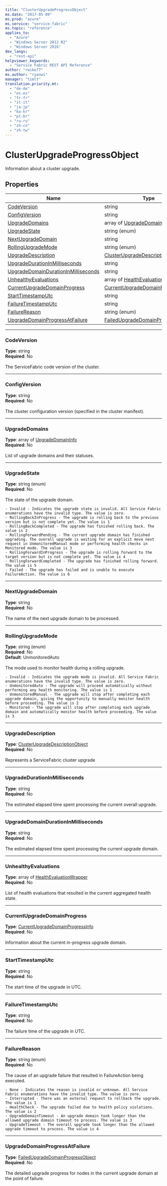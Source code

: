 ```yaml
---
title: "ClusterUpgradeProgressObject"
ms.date: "2017-05-09"
ms.prod: "azure"
ms.service: "service-fabric"
ms.topic: "reference"
applies_to: 
  - "Azure"
  - "Windows Server 2012 R2"
  - "Windows Server 2016"
dev_langs: 
  - "rest-api"
helpviewer_keywords: 
  - "Service Fabric REST API Reference"
author: "rwike77"
ms.author: "ryanwi"
manager: "timlt"
translation.priority.mt: 
  - "de-de"
  - "es-es"
  - "fr-fr"
  - "it-it"
  - "ja-jp"
  - "ko-kr"
  - "pt-br"
  - "ru-ru"
  - "zh-cn"
  - "zh-tw"
---
```

# ClusterUpgradeProgressObject

Information about a cluster upgrade.

## Properties
| Name | Type | Required |
| --- | --- | --- |
| [CodeVersion](#codeversion) | string | No |
| [ConfigVersion](#configversion) | string | No |
| [UpgradeDomains](#upgradedomains) | array of [UpgradeDomainInfo](sfclient-model-upgradedomaininfo.md) | No |
| [UpgradeState](#upgradestate) | string (enum) | No |
| [NextUpgradeDomain](#nextupgradedomain) | string | No |
| [RollingUpgradeMode](#rollingupgrademode) | string (enum) | No |
| [UpgradeDescription](#upgradedescription) | [ClusterUpgradeDescriptionObject](sfclient-model-clusterupgradedescriptionobject.md) | No |
| [UpgradeDurationInMilliseconds](#upgradedurationinmilliseconds) | string | No |
| [UpgradeDomainDurationInMilliseconds](#upgradedomaindurationinmilliseconds) | string | No |
| [UnhealthyEvaluations](#unhealthyevaluations) | array of [HealthEvaluationWrapper](sfclient-model-healthevaluationwrapper.md) | No |
| [CurrentUpgradeDomainProgress](#currentupgradedomainprogress) | [CurrentUpgradeDomainProgressInfo](sfclient-model-currentupgradedomainprogressinfo.md) | No |
| [StartTimestampUtc](#starttimestamputc) | string | No |
| [FailureTimestampUtc](#failuretimestamputc) | string | No |
| [FailureReason](#failurereason) | string (enum) | No |
| [UpgradeDomainProgressAtFailure](#upgradedomainprogressatfailure) | [FailedUpgradeDomainProgressObject](sfclient-model-failedupgradedomainprogressobject.md) | No |

____
### CodeVersion
__Type__: string <br/>
__Required__: No<br/>
<br/>
The ServiceFabric code version of the cluster.

____
### ConfigVersion
__Type__: string <br/>
__Required__: No<br/>
<br/>
The cluster configuration version (specified in the cluster manifest).

____
### UpgradeDomains
__Type__: array of [UpgradeDomainInfo](sfclient-model-upgradedomaininfo.md) <br/>
__Required__: No<br/>
<br/>
List of upgrade domains and their statuses.

____
### UpgradeState
__Type__: string (enum) <br/>
__Required__: No<br/>
<br/>
The state of the upgrade domain.

    - Invalid - Indicates the upgrade state is invalid. All Service Fabric enumerations have the invalid type. The value is zero.
    - RollingBackInProgress - The upgrade is rolling back to the previous version but is not complete yet. The value is 1
    - RollingBackCompleted - The upgrade has finished rolling back. The value is 2
    - RollingForwardPending - The current upgrade domain has finished upgrading. The overall upgrade is waiting for an explicit move next request in UnmonitoredManual mode or performing health checks in Monitored mode. The value is 3
    - RollingForwardInProgress - The upgrade is rolling forward to the target version but is not complete yet. The value is 4
    - RollingForwardCompleted - The upgrade has finished rolling forward. The value is 5
    - Failed - The upgrade has failed and is unable to execute FailureAction. The value is 6


____
### NextUpgradeDomain
__Type__: string <br/>
__Required__: No<br/>
<br/>
The name of the next upgrade domain to be processed.

____
### RollingUpgradeMode
__Type__: string (enum) <br/>
__Required__: No<br/>
__Default__: UnmonitoredAuto <br/>
<br/>
The mode used to monitor health during a rolling upgrade.

    - Invalid - Indicates the upgrade mode is invalid. All Service Fabric enumerations have the invalid type. The value is zero.
    - UnmonitoredAuto - The upgrade will proceed automatically without performing any health monitoring. The value is 1
    - UnmonitoredManual - The upgrade will stop after completing each upgrade domain, giving the opportunity to manually monitor health before proceeding. The value is 2
    - Monitored - The upgrade will stop after completing each upgrade domain and automatically monitor health before proceeding. The value is 3


____
### UpgradeDescription
__Type__: [ClusterUpgradeDescriptionObject](sfclient-model-clusterupgradedescriptionobject.md) <br/>
__Required__: No<br/>
<br/>
Represents a ServiceFabric cluster upgrade

____
### UpgradeDurationInMilliseconds
__Type__: string <br/>
__Required__: No<br/>
<br/>
The estimated elapsed time spent processing the current overall upgrade.

____
### UpgradeDomainDurationInMilliseconds
__Type__: string <br/>
__Required__: No<br/>
<br/>
The estimated elapsed time spent processing the current upgrade domain.

____
### UnhealthyEvaluations
__Type__: array of [HealthEvaluationWrapper](sfclient-model-healthevaluationwrapper.md) <br/>
__Required__: No<br/>
<br/>
List of health evaluations that resulted in the current aggregated health state.

____
### CurrentUpgradeDomainProgress
__Type__: [CurrentUpgradeDomainProgressInfo](sfclient-model-currentupgradedomainprogressinfo.md) <br/>
__Required__: No<br/>
<br/>
Information about the current in-progress upgrade domain.

____
### StartTimestampUtc
__Type__: string <br/>
__Required__: No<br/>
<br/>
The start time of the upgrade in UTC.

____
### FailureTimestampUtc
__Type__: string <br/>
__Required__: No<br/>
<br/>
The failure time of the upgrade in UTC.

____
### FailureReason
__Type__: string (enum) <br/>
__Required__: No<br/>
<br/>
The cause of an upgrade failure that resulted in FailureAction being executed.

    - None - Indicates the reason is invalid or unknown. All Service Fabric enumerations have the invalid type. The value is zero.
    - Interrupted - There was an external request to rollback the upgrade. The value is 1
    - HealthCheck - The upgrade failed due to health policy violations. The value is 2
    - UpgradeDomainTimeout - An upgrade domain took longer than the allowed upgrade domain timeout to process. The value is 3
    - UpgradeTimeout - The overall upgrade took longer than the allowed upgrade timeout to process. The value is 4


____
### UpgradeDomainProgressAtFailure
__Type__: [FailedUpgradeDomainProgressObject](sfclient-model-failedupgradedomainprogressobject.md) <br/>
__Required__: No<br/>
<br/>
The detailed upgrade progress for nodes in the current upgrade domain at the point of failure.
